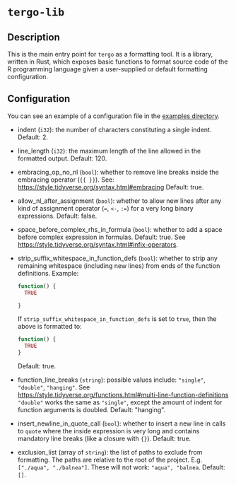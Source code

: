 # `tergo-lib`

## Description

This is the main entry point for `tergo` as a formatting tool.
It is a library, written in Rust, which exposes basic functions
to format source code of the R programming language given
a user-supplied or default formatting configuration.

## Configuration

You can see an example of a configuration file
in the [examples directory](./examples/tergo.toml).

- indent (`i32`): the number of characters constituting a single
  indent. Default: 2.

- line_length (`i32`): the maximum length of the line allowed
  in the formatted output. Default: 120.

- embracing_op_no_nl (`bool`): whether to remove line breaks inside
  the embracing operator (`{{ }}`).
  See: <https://style.tidyverse.org/syntax.html#embracing>
  Default: true.

- allow_nl_after_assignment (`bool`): whether to allow new lines after
  any kind of assignment operator (`=`, `<-`, `:=`) for a very long
  binary expressions. Default: false.

- space_before_complex_rhs_in_formula (`bool`): whether to add a space
  before complex expression in formulas. Default: true.
  See <https://style.tidyverse.org/syntax.html#infix-operators>.

- strip_suffix_whitespace_in_function_defs (`bool`): whether to strip
  any remaining whitespace (including new lines) from ends of the
  function definitions. Example:

  ```R
  function() {
    TRUE

  }
  ```

  If `strip_suffix_whitespace_in_function_defs` is set to `true`, then
  the above is formatted to:

  ```R
  function() {
    TRUE
  }
  ```

  Default: true.

- function_line_breaks (`string`): possible values include:
  `"single"`, `"double"`, `"hanging"`.
  See <https://style.tidyverse.org/functions.html#multi-line-function-definitions>
  `"double"` works the same as `"single"`, except the amount of indent for
  function arguments is doubled. Default: "hanging".

- insert_newline_in_quote_call (`bool`): whether to insert a new line
  in calls to `quote` where the inside expression is very long
  and contains mandatory line breaks (like a closure with `{}`).
  Default: true.

- exclusion_list (array of `string`): the list of paths to exclude
  from formatting. The paths are relative to the root of the project.
  E.g. `["./aqua", "./balnea"]`.
  These will not work: `"aqua", "balnea`.
  Default: `[]`.

